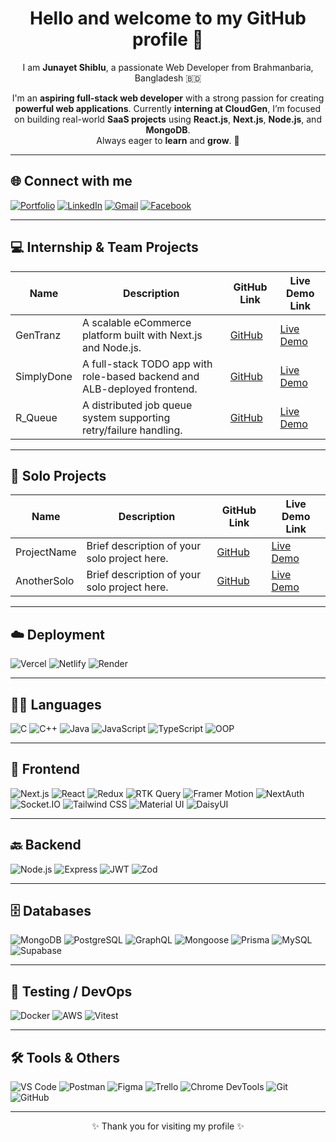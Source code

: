 <h1 align="center">Hello and welcome to my GitHub profile 👋</h1>

<p align="center">
  I am <strong>Junayet Shiblu</strong>, a passionate Web Developer from Brahmanbaria, Bangladesh 🇧🇩
</p>

<p align="center">
  I'm an <strong>aspiring full-stack web developer</strong> with a strong passion for creating <strong>powerful web applications</strong>. Currently <strong>interning at CloudGen</strong>, I’m focused on building real-world <strong>SaaS projects</strong> using <strong>React.js</strong>, <strong>Next.js</strong>, <strong>Node.js</strong>, and <strong>MongoDB</strong>. <br>
  Always eager to <strong>learn</strong> and <strong>grow</strong>. 🚀
</p>

---

## 🌐 Connect with me

[![Portfolio](https://img.shields.io/badge/Portfolio-000?style=for-the-badge&logo=vercel&logoColor=white)]([https://your-portfolio-link.com](https://junayet73.netlify.app/))
[![LinkedIn](https://img.shields.io/badge/LinkedIn-0A66C2?style=for-the-badge&logo=linkedin&logoColor=white)]([https://linkedin.com/in/yourprofile](https://www.linkedin.com/in/jsjunayet/))
[![Gmail](https://img.shields.io/badge/Gmail-D14836?style=for-the-badge&logo=gmail&logoColor=white)](mailto:junayetshiblu0@gmail.com)
[![Facebook](https://img.shields.io/badge/Twitter-1DA1F2?style=for-the-badge&logo=twitter&logoColor=white)]([https://twitter.com/yourhandle](https://www.facebook.com/jsjunayet73/))

---

## 💻 Internship & Team Projects

| Name         | Description                                                                 | GitHub Link                                                 | Live Demo Link                                            |
|--------------|-----------------------------------------------------------------------------|-------------------------------------------------------------|-----------------------------------------------------------|
| GenTranz     | A scalable eCommerce platform built with Next.js and Node.js.               | [GitHub](https://github.com/junayetshiblu/gen-tranz)        | [Live Demo](#)                                            |
| SimplyDone   | A full-stack TODO app with role-based backend and ALB-deployed frontend.    | [GitHub](https://github.com/junayetshiblu/simplydone)       | [Live Demo](#)                                            |
| R_Queue      | A distributed job queue system supporting retry/failure handling.           | [GitHub](https://github.com/junayetshiblu/r_queue)          | [Live Demo](#)                                            |

---

## 💼 Solo Projects

| Name         | Description                                                                | GitHub Link                                                 | Live Demo Link                                           |
|--------------|----------------------------------------------------------------------------|-------------------------------------------------------------|----------------------------------------------------------|
| ProjectName  | Brief description of your solo project here.                               | [GitHub](#)                                                 | [Live Demo](#)                                           |
| AnotherSolo  | Brief description of your solo project here.                               | [GitHub](#)                                                 | [Live Demo](#)                                           |


---

## ☁️ Deployment
![Vercel](https://img.shields.io/badge/Vercel-000000?style=for-the-badge&logo=vercel&logoColor=white)
![Netlify](https://img.shields.io/badge/Netlify-00C7B7?style=for-the-badge&logo=netlify&logoColor=white)
![Render](https://img.shields.io/badge/Render-46E3B7?style=for-the-badge&logo=render&logoColor=black)

---

## 🧑‍💻 Languages
![C](https://img.shields.io/badge/C-00599C?style=for-the-badge&logo=c&logoColor=white)
![C++](https://img.shields.io/badge/C++-004482?style=for-the-badge&logo=cplusplus&logoColor=white)
![Java](https://img.shields.io/badge/Java-ED8B00?style=for-the-badge&logo=java&logoColor=white)
![JavaScript](https://img.shields.io/badge/JavaScript-F7DF1E?style=for-the-badge&logo=javascript&logoColor=black)
![TypeScript](https://img.shields.io/badge/TypeScript-007ACC?style=for-the-badge&logo=typescript&logoColor=white)
![OOP](https://img.shields.io/badge/OOP-Principles-8E44AD?style=for-the-badge)

---

## 🎨 Frontend
![Next.js](https://img.shields.io/badge/Next.js-000000?style=for-the-badge&logo=next.js&logoColor=white)
![React](https://img.shields.io/badge/React-61DAFB?style=for-the-badge&logo=react&logoColor=black)
![Redux](https://img.shields.io/badge/Redux-764ABC?style=for-the-badge&logo=redux&logoColor=white)
![RTK Query](https://img.shields.io/badge/RTK_Query-764ABC?style=for-the-badge&logo=redux&logoColor=white)
![Framer Motion](https://img.shields.io/badge/Framer_Motion-EF00FF?style=for-the-badge&logo=framer&logoColor=white)
![NextAuth](https://img.shields.io/badge/NextAuth-2D2D2D?style=for-the-badge&logo=next.js&logoColor=white)
![Socket.IO](https://img.shields.io/badge/Socket.io-010101?style=for-the-badge&logo=socket.io&logoColor=white)
![Tailwind CSS](https://img.shields.io/badge/Tailwind-38B2AC?style=for-the-badge&logo=tailwindcss&logoColor=white)
![Material UI](https://img.shields.io/badge/Material_UI-0081CB?style=for-the-badge&logo=mui&logoColor=white)
![DaisyUI](https://img.shields.io/badge/DaisyUI-FFA500?style=for-the-badge&logo=daisyui&logoColor=white)

---

## 🔙 Backend
![Node.js](https://img.shields.io/badge/Node.js-339933?style=for-the-badge&logo=nodedotjs&logoColor=white)
![Express](https://img.shields.io/badge/Express-000?style=for-the-badge&logo=express&logoColor=white)
![JWT](https://img.shields.io/badge/JWT-000000?style=for-the-badge&logo=JSON%20web%20tokens&logoColor=white)
![Zod](https://img.shields.io/badge/Zod-4B5563?style=for-the-badge&logo=zod&logoColor=white)

---

## 🗄️ Databases
![MongoDB](https://img.shields.io/badge/MongoDB-47A248?style=for-the-badge&logo=mongodb&logoColor=white)
![PostgreSQL](https://img.shields.io/badge/PostgreSQL-336791?style=for-the-badge&logo=postgresql&logoColor=white)
![GraphQL](https://img.shields.io/badge/GraphQL-E10098?style=for-the-badge&logo=graphql&logoColor=white)
![Mongoose](https://img.shields.io/badge/Mongoose-800000?style=for-the-badge&logo=mongoose&logoColor=white)
![Prisma](https://img.shields.io/badge/Prisma-2D3748?style=for-the-badge&logo=prisma&logoColor=white)
![MySQL](https://img.shields.io/badge/Redis-DC382D?style=for-the-badge&logo=redis&logoColor=white)
![Supabase](https://img.shields.io/badge/Supabase-3ECF8E?style=for-the-badge&logo=supabase&logoColor=white)


---

## 🧪 Testing / DevOps
![Docker](https://img.shields.io/badge/Docker-2496ED?style=for-the-badge&logo=docker&logoColor=white)
![AWS](https://img.shields.io/badge/AWS-232F3E?style=for-the-badge&logo=amazonaws&logoColor=white)
![Vitest](https://img.shields.io/badge/Vitest-6E9F18?style=for-the-badge&logo=vitest&logoColor=white)

---

## 🛠️ Tools & Others
![VS Code](https://img.shields.io/badge/VS_Code-007ACC?style=for-the-badge&logo=visual-studio-code&logoColor=white)
![Postman](https://img.shields.io/badge/Postman-FF6C37?style=for-the-badge&logo=postman&logoColor=white)
![Figma](https://img.shields.io/badge/Figma-F24E1E?style=for-the-badge&logo=figma&logoColor=white)
![Trello](https://img.shields.io/badge/Trello-0052CC?style=for-the-badge&logo=trello&logoColor=white)
![Chrome DevTools](https://img.shields.io/badge/Chrome_DevTools-4285F4?style=for-the-badge&logo=googlechrome&logoColor=white)
![Git](https://img.shields.io/badge/Git-F05032?style=for-the-badge&logo=git&logoColor=white)
![GitHub](https://img.shields.io/badge/GitHub-181717?style=for-the-badge&logo=github&logoColor=white)

---

<p align="center">✨ Thank you for visiting my profile ✨</p>
